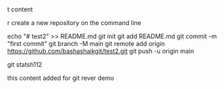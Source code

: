 t content

r create a new repository on the command line

echo "# test2" >> README.md
git init
git add README.md
git commit -m "first commit"
git branch -M main
git remote add origin https://github.com/bashashaikgit/test2.git
git push -u origin main


git statsh112


this content added for git rever demo
